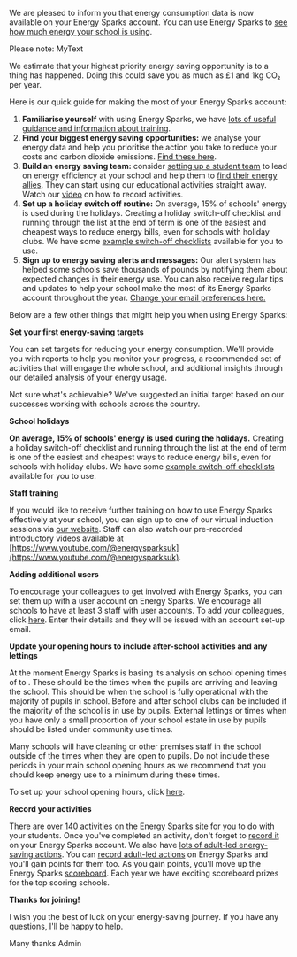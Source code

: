 
We are pleased to inform you that energy consumption data is now available on your Energy Sparks account. You can use Energy Sparks to [see how much energy your school is using](http://localhost/schools/test-school).

Please note: MyText

We estimate that your highest priority energy saving opportunity is to a thing has happened. Doing this could save you as much as £1 and 1kg CO₂ per year.

Here is our quick guide for making the most of your Energy Sparks account:

1. **Familiarise yourself** with using Energy Sparks, we have [lots of useful guidance and information about training](http://localhost/intervention_types/74).
2. **Find your biggest energy saving opportunities:** we analyse your energy data and help you prioritise the action you take to reduce your costs and carbon dioxide emissions. [Find these here](http://localhost/schools/test-school/advice/priorities).
3. **Build an energy saving team:** consider [setting up a student team](http://localhost/activity_types/33) to lead on energy efficiency at your school and help them to [find their energy allies](http://localhost/activity_types/174). They can start using our educational activities straight away. Watch our [video](https://www.youtube.com/watch?v=7tTpe2ur67k&list=PLMAAPNnPXGlyu8fqhXjrZgLDduHDzBIca&index=9) on how to record activities.
4. **Set up a holiday switch off routine:** On average, 15% of schools' energy is used during the holidays. Creating a holiday switch-off checklist and running through the list at the end of term is one of the easiest and cheapest ways to reduce energy bills, even for schools with holiday clubs. We have some [example switch-off checklists](http://localhost/intervention_types/71) available for you to use.
5. **Sign up to energy saving alerts and messages:** Our alert system has helped some schools save thousands of pounds by notifying them about expected changes in their energy use. You can also receive regular tips and updates to help your school make the most of its Energy Sparks account throughout the year. [Change your email preferences here.](http://localhost/profiles)

Below are a few other things that might help you when using Energy Sparks:

**Set your first energy-saving targets**

You can set targets for reducing your energy consumption. We'll provide you with reports to help you monitor your progress, a recommended set of activities that will engage the whole school, and additional insights through our detailed analysis of your energy usage.

Not sure what's achievable? We've suggested an initial target based on our successes working with schools across the country.

**School holidays**

**On average, 15% of schools' energy is used during the holidays.** Creating a holiday switch-off checklist and running through the list at the end of term is one of the easiest and cheapest ways to reduce energy bills, even for schools with holiday clubs. We have some [example switch-off checklists](http://localhost/intervention_types/71) available for you to use.

**Staff training**

If you would like to receive further training on how to use Energy Sparks effectively at your school, you can sign up to one of our virtual induction sessions via [our website](http://localhost/training). Staff can also watch our pre-recorded introductory videos available at [https://www.youtube.com/@energysparksuk](https://www.youtube.com/@energysparksuk).

**Adding additional users**

To encourage your colleagues to get involved with Energy Sparks, you can set them up with a user account on Energy Sparks. We encourage all schools to have at least 3 staff with user accounts. To add your colleagues, click [here](http://localhost/schools/test-school/users). Enter their details and they will be issued with an account set-up email.

**Update your opening hours to include after-school activities and any lettings**

At the moment Energy Sparks is basing its analysis on school opening times of to . These should be the times when the pupils are arriving and leaving the school. This should be when the school is fully operational with the majority of pupils in school. Before and after school clubs can be included if the majority of the school is in use by pupils. External lettings or times when you have only a small proportion of your school estate in use by pupils should be listed under community use times.

Many schools will have cleaning or other premises staff in the school outside of the times when they are open to pupils. Do not include these periods in your main school opening hours as we recommend that you should keep energy use to a minimum during these times.

To set up your school opening hours, click [here](http://localhost/schools/test-school/times/edit).

**Record your activities**

There are [over 140 activities](http://localhost/activity_categories) on the Energy Sparks site for you to do with your students. Once you've completed an activity, don't forget to [record it](http://localhost/activity_categories) on your Energy Sparks account. We also have [lots of adult-led energy-saving actions](http://localhost/intervention_type_groups). You can [record adult-led actions](http://localhost/intervention_type_groups) on Energy Sparks and you'll gain points for them too. As you gain points, you'll move up the Energy Sparks [scoreboard](http://localhost/scoreboards). Each year we have exciting scoreboard prizes for the top scoring schools.

**Thanks for joining!**

I wish you the best of luck on your energy-saving journey. If you have any questions, I'll be happy to help.

Many thanks
Admin

